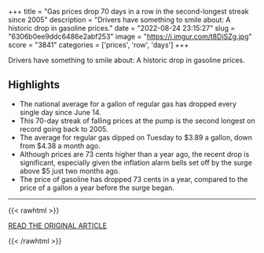 +++
title = "Gas prices drop 70 days in a row in the second-longest streak since 2005"
description = "Drivers have something to smile about: A historic drop in gasoline prices."
date = "2022-08-24 23:15:27"
slug = "6306b0ee9ddc6486e2abf253"
image = "https://i.imgur.com/t8DjSZg.jpg"
score = "3841"
categories = ['prices', 'row', 'days']
+++

Drivers have something to smile about: A historic drop in gasoline prices.

## Highlights

- The national average for a gallon of regular gas has dropped every single day since June 14.
- This 70-day streak of falling prices at the pump is the second longest on record going back to 2005.
- The average for regular gas dipped on Tuesday to $3.89 a gallon, down from $4.38 a month ago.
- Although prices are 73 cents higher than a year ago, the recent drop is significant, especially given the inflation alarm bells set off by the surge above $5 just two months ago.
- The price of gasoline has dropped 73 cents in a year, compared to the price of a gallon a year before the surge began.

---

{{< rawhtml >}}
  <p class="article-category">
    <a target="_blank" href="https://www.cnn.com/2022/08/23/energy/gas-prices-inflation/index.html">READ THE ORIGINAL ARTICLE</a>
  </p>
{{< /rawhtml >}}
